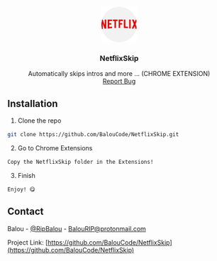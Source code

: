 <!-- PROJECT LOGO -->
<br />
<p align="center">
  <a href="https://github.com/BalouCode/NetflixSkip">
    <img src="NetflixSkip/logo.png" alt="Logo" width="80" height="80">
  </a>

  <h3 align="center">NetflixSkip</h3>

  <p align="center">
    Automatically skips intros and more ... (CHROME EXTENSION)
    <br />
    <a href="https://github.com/BalouCode/NetflixSkip/issues">Report Bug</a>
  </p>
</p>

<!-- Installation -->
## Installation
 
1. Clone the repo
```sh
git clone https://github.com/BalouCode/NetflixSkip.git
```
2. Go to Chrome Extensions
```sh
Copy the NetflixSkip folder in the Extensions!
```
3. Finish
```sh
Enjoy! 😋
```

<!-- CONTACT -->
## Contact

Balou - [@RipBalou](https://twitter.com/RipBalou) - BalouRIP@protonmail.com

Project Link: [https://github.com/BalouCode/NetflixSkip](https://github.com/BalouCode/NetflixSkip)
